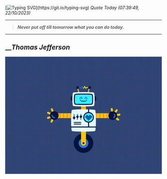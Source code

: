 [![Typing SVG](https://readme-typing-svg.herokuapp.com?font=Press+Start+2P&color=C2F784&size=35&width=900&height=100&lines=Hello+World%2C+I'm+Hung+!)](https://git.io/typing-svg) 
_Quote Today (07:39:49, 22/10/2023)_
___
>**_Never put off till tomorrow what you can do today._**
___

## __**_Thomas Jefferson_**

![RobotDance](src/assets/images/robot-dancing-dribble.gif?style=center)
